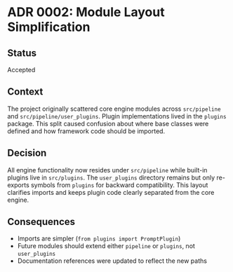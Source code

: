 # ADR 0002: Module Layout Simplification

## Status
Accepted

## Context
The project originally scattered core engine modules across `src/pipeline` and
`src/pipeline/user_plugins`. Plugin implementations lived in the `plugins` package.
This split caused confusion about where base classes were defined and how
framework code should be imported.

## Decision
All engine functionality now resides under `src/pipeline` while built-in plugins
live in `src/plugins`. The `user_plugins` directory remains but only re-exports
symbols from `plugins` for backward compatibility. This layout
clarifies imports and keeps plugin code clearly separated from the core engine.

## Consequences
- Imports are simpler (`from plugins import PromptPlugin`)
- Future modules should extend either `pipeline` or `plugins`, not `user_plugins`
- Documentation references were updated to reflect the new paths

